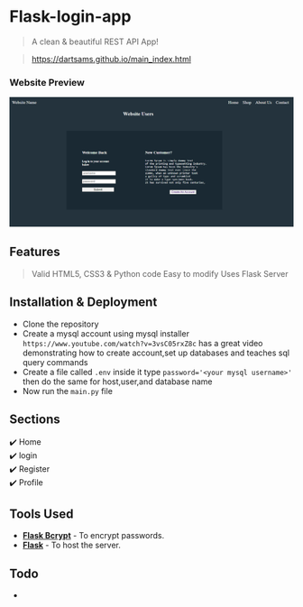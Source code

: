 # Flask-login-app

> A clean & beautiful REST API App!

> https://dartsams.github.io/main_index.html


### Website Preview
<p> 
    <img src="assets/preview.PNG">
</p>


## Features 
> Valid HTML5, CSS3 & Python code
> Easy to modify
> Uses Flask Server

## Installation & Deployment 
-	Clone the repository
-	Create a mysql account using mysql installer `https://www.youtube.com/watch?v=3vsC05rxZ8c` has a great video demonstrating how to create account,set up databases and teaches sql query commands
-   Create a file called `.env` inside it type `password='<your mysql username>'` then do the same for host,user,and database name
-	Now run the `main.py` file


## Sections 
✔️ Home \
✔️ login \
✔️ Register \
✔️ Profile 


## Tools Used 
* [<b>Flask Bcrypt</b>](https://flask-bcrypt.readthedocs.io/en/latest/) - To encrypt passwords.
* [<b>Flask</b>](https://flask-doc.readthedocs.io/en/latest/) - To host the server.

## Todo
-   
